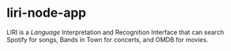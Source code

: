# liri-node-app
LIRI is a _Language_ Interpretation and Recognition Interface that can search  Spotify for songs, Bands in Town for concerts, and OMDB for movies.
